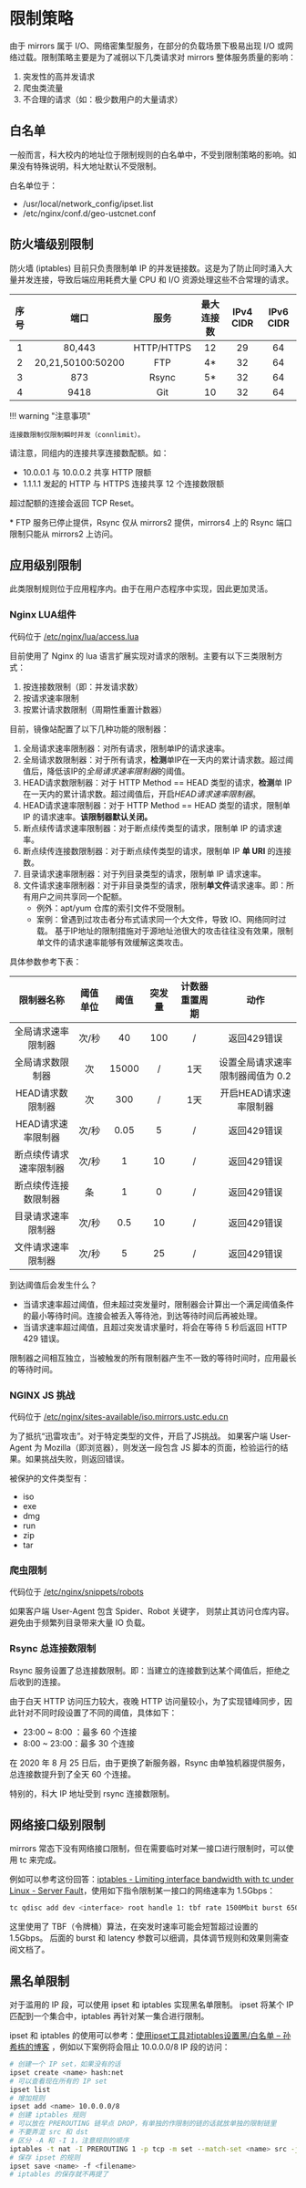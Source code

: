 # 限制策略

由于 mirrors 属于 I/O、网络密集型服务，在部分的负载场景下极易出现 I/O 或网络过载。限制策略主要是为了减弱以下几类请求对 mirrors 整体服务质量的影响：

1. 突发性的高并发请求
2. 爬虫类流量
3. 不合理的请求（如：极少数用户的大量请求）

## 白名单

一般而言，科大校内的地址位于限制规则的白名单中，不受到限制策略的影响。如果没有特殊说明，科大地址默认不受限制。

白名单位于：

* /usr/local/network_config/ipset.list
* /etc/nginx/conf.d/geo-ustcnet.conf

## 防火墙级别限制

防火墙 (iptables) 目前只负责限制单 IP 的并发链接数。这是为了防止同时涌入大量并发连接，导致后端应用耗费大量 CPU 和 I/O 资源处理这些不合常理的请求。

| 序号 |       端口        |    服务    | 最大连接数 | IPv4 CIDR | IPv6 CIDR |
| :--: | :---------------: | :--------: | :--------: | :-------: | :-------: |
|  1   |      80,443       | HTTP/HTTPS |     12     |    29     |    64     |
|  2   | 20,21,50100:50200 |    FTP     |     4\*    |    32     |    64     |
|  3   |        873        |   Rsync    |     5\*    |    32     |    64     |
|  4   |       9418        |    Git     |     10     |    32     |    64     |

!!! warning "注意事项"

    连接数限制仅限制瞬时并发（connlimit）。

请注意，同组内的连接共享连接数配额。如：

- 10.0.0.1 与 10.0.0.2 共享 HTTP 限额
- 1.1.1.1 发起的 HTTP 与 HTTPS 连接共享 12 个连接数限额

超过配额的连接会返回 TCP Reset。

\* FTP 服务已停止提供，Rsync 仅从 mirrors2 提供，mirrors4 上的 Rsync 端口限制只能从 mirrors2 上访问。

## 应用级别限制

此类限制规则位于应用程序内。由于在用户态程序中实现，因此更加灵活。

### Nginx LUA组件

代码位于 [/etc/nginx/lua/access.lua](https://git.lug.ustc.edu.cn/mirrors/nginx-config/blob/master/lua/access.lua)

目前使用了 Nginx 的 lua 语言扩展实现对请求的限制。主要有以下三类限制方式：

1. 按连接数限制（即：并发请求数）
2. 按请求速率限制
3. 按累计请求数限制（周期性重置计数器）

目前，镜像站配置了以下几种功能的限制器：

1. 全局请求速率限制器：对所有请求，限制单IP的请求速率。
2. 全局请求数限制器：对于所有请求，**检测**单IP在一天内的累计请求数。超过阈值后，降低该IP的*全局请求速率限制器*的阈值。
3. HEAD请求数限制器：对于 HTTP Method == HEAD 类型的请求，**检测**单 IP 在一天内的累计请求数。超过阈值后，开启*HEAD请求速率限制器*。
4. HEAD请求速率限制器：对于 HTTP Method == HEAD 类型的请求，限制单 IP 的请求速率。**该限制器默认关闭。**
5. 断点续传请求速率限制器：对于断点续传类型的请求，限制单 IP 的请求速率。
6. 断点续传连接数限制器：对于断点续传类型的请求，限制单 IP **单 URI** 的连接数。
7. 目录请求速率限制器：对于列目录类型的请求，限制单 IP 请求速率。
8. 文件请求速率限制器：对于非目录类型的请求，限制**单文件**请求速率。即：所有用户之间共享同一个配额。
   * 例外：apt/yum 仓库的索引文件不受限制。
   * 案例：曾遇到过攻击者分布式请求同一个大文件，导致 IO、网络同时过载。 基于IP地址的限制措施对于源地址池很大的攻击往往没有效果，限制单文件的请求速率能够有效缓解这类攻击。

具体参数参考下表：

|       限制器名称       | 阈值单位 | 阈值  | 突发量 | 计数器重置周期 |               动作               |
| :--------------------: | :------: | :---: | :----: | :------------: | :------------------------------: |
|   全局请求速率限制器   |  次/秒   |  40   |  100   |       /        |           返回429错误            |
|    全局请求数限制器    |    次    | 15000 |   /    |      1天       | 设置全局请求速率限制器阈值为 0.2 |
|    HEAD请求数限制器    |    次    |  300  |   /    |      1天       |      开启HEAD请求速率限制器      |
|   HEAD请求速率限制器   |  次/秒   | 0.05  |   5    |       /        |           返回429错误            |
| 断点续传请求速率限制器 |  次/秒   |   1   |   10   |       /        |           返回429错误            |
|  断点续传连接数限制器  |    条    |   1   |   0    |       /        |           返回429错误            |
|   目录请求速率限制器   |  次/秒   |  0.5  |   10   |       /        |           返回429错误            |
|   文件请求速率限制器   |  次/秒   |   5   |   25   |       /        |           返回429错误            |

到达阈值后会发生什么？

* 当请求速率超过阈值，但未超过突发量时，限制器会计算出一个满足阈值条件的最小等待时间。连接会被丢入等待池，到达等待时间后再被处理。
* 当请求速率超过阈值，且超过突发请求量时，将会在等待 5 秒后返回 HTTP 429 错误。

限制器之间相互独立，当被触发的所有限制器产生不一致的等待时间时，应用最长的等待时间。

### NGINX JS 挑战

代码位于 [/etc/nginx/sites-available/iso.mirrors.ustc.edu.cn](https://git.lug.ustc.edu.cn/mirrors/nginx-config/blob/master/sites-available/iso.mirrors.ustc.edu.cn)

为了抵抗“迅雷攻击”。对于特定类型的文件，开启了JS挑战。 如果客户端 User-Agent 为 Mozilla（即浏览器），则发送一段包含 JS 脚本的页面，检验运行的结果。如果挑战失败，则返回错误。

被保护的文件类型有：

* iso
* exe
* dmg
* run
* zip
* tar

### 爬虫限制

代码位于 [/etc/nginx/snippets/robots](https://git.lug.ustc.edu.cn/mirrors/nginx-config/blob/master/snippets/robots)

如果客户端 User-Agent 包含 Spider、Robot 关键字， 则禁止其访问仓库内容。避免由于频繁列目录带来大量 IO 负载。

### Rsync 总连接数限制

Rsync 服务设置了总连接数限制。即：当建立的连接数到达某个阈值后，拒绝之后收到的连接。

由于白天 HTTP 访问压力较大，夜晚 HTTP 访问量较小，为了实现错峰同步，因此针对不同时段设置了不同的阈值，具体如下：

* 23:00 ~ 8:00 ：最多 60 个连接
* 8:00 ~ 23:00：最多 30 个连接

在 2020 年 8 月 25 日后，由于更换了新服务器，Rsync 由单独机器提供服务，总连接数提升到了全天 60 个连接。

特别的，科大 IP 地址受到 rsync 连接数限制。

## 网络接口级别限制

mirrors 常态下没有网络接口限制，但在需要临时对某一接口进行限制时，可以使用 tc 来完成。

例如可以参考这份回答：[iptables - Limiting interface bandwidth with tc under Linux - Server Fault](https://serverfault.com/questions/452829/limiting-interface-bandwidth-with-tc-under-linux)，使用如下指令限制某一接口的网络速率为 1.5Gbps：

```bash
tc qdisc add dev <interface> root handle 1: tbf rate 1500Mbit burst 6500 latency 14ms
```

这里使用了 TBF（令牌桶）算法，在突发时速率可能会短暂超过设置的 1.5Gbps。
后面的 burst 和 latency 参数可以细调，具体调节规则和效果则需查阅文档了。

## 黑名单限制

对于滥用的 IP 段，可以使用 ipset 和 iptables 实现黑名单限制。
ipset 将某个 IP 匹配到一个集合中，iptables 再针对某一集合进行限制。

ipset 和 iptables 的使用可以参考：[使用ipset工具对iptables设置黑/白名单 – 孙希栋的博客](https://www.sunxidong.com/379.html) ，例如以下案例将会阻止 10.0.0.0/8 IP 段的访问：

```bash
# 创建一个 IP set，如果没有的话
ipset create <name> hash:net
# 可以查看现在所有的 IP set
ipset list
# 增加规则
ipset add <name> 10.0.0.0/8
# 创建 iptables 规则
# 可以放在 PREROUTING 链早点 DROP，有单独的作限制的链的话就放单独的限制链里
# 不要弄混 src 和 dst
# 区分 -A 和 -I 1，注意规则的顺序
iptables -t nat -I PREROUTING 1 -p tcp -m set --match-set <name> src -j DROP
# 保存 ipset 的规则
ipset save <name> -f <filename>
# iptables 的保存就不再提了
```
